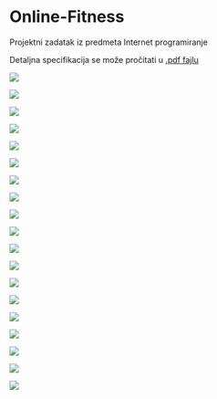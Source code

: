 # Online-Fitness
Projektni zadatak iz predmeta Internet programiranje

Detaljna specifikacija se može pročitati u <a href="https://github.com/Djed01/Online-Fitness/blob/main/IP%20Projektni%202023.pdf" target="_blank">.pdf fajlu</a>

![](https://github.com/Djed01/Online-Fitness/blob/main/Backend/online-fitness/src/main/resources/demo/Screenshot_2024-04-15_21-13-52.png)

![](https://github.com/Djed01/Online-Fitness/blob/main/Backend/online-fitness/src/main/resources/demo/Screenshot_2024-04-15_21-14-29.png)

![](https://github.com/Djed01/Online-Fitness/blob/main/Backend/online-fitness/src/main/resources/demo/Screenshot_2024-04-15_21-15-31.png)

![](https://github.com/Djed01/Online-Fitness/blob/main/Backend/online-fitness/src/main/resources/demo/Screenshot_2024-04-15_21-16-02.png)

![](https://github.com/Djed01/Online-Fitness/blob/main/Backend/online-fitness/src/main/resources/demo/Screenshot_2024-04-15_21-16-31.png)

![](https://github.com/Djed01/Online-Fitness/blob/main/Backend/online-fitness/src/main/resources/demo/Screenshot_2024-04-15_21-17-00.png)

![](https://github.com/Djed01/Online-Fitness/blob/main/Backend/online-fitness/src/main/resources/demo/Screenshot_2024-04-15_21-18-22.png)

![](https://github.com/Djed01/Online-Fitness/blob/main/Backend/online-fitness/src/main/resources/demo/Screenshot_2024-04-15_21-19-01.png)

![](https://github.com/Djed01/Online-Fitness/blob/main/Backend/online-fitness/src/main/resources/demo/Screenshot_2024-04-15_21-19-30.png)

![](https://github.com/Djed01/Online-Fitness/blob/main/Backend/online-fitness/src/main/resources/demo/Screenshot_2024-04-15_21-20-21.png)

![](https://github.com/Djed01/Online-Fitness/blob/main/Backend/online-fitness/src/main/resources/demo/Screenshot_2024-04-15_21-20-45.png)

![](https://github.com/Djed01/Online-Fitness/blob/main/Backend/online-fitness/src/main/resources/demo/Screenshot_2024-04-15_21-27-10.png)

![](https://github.com/Djed01/Online-Fitness/blob/main/Backend/online-fitness/src/main/resources/demo/Screenshot_2024-04-15_21-48-02.png)

![](https://github.com/Djed01/Online-Fitness/blob/main/Backend/online-fitness/src/main/resources/demo/Screenshot_2024-04-15_21-49-00.png)

![](https://github.com/Djed01/Online-Fitness/blob/main/Backend/online-fitness/src/main/resources/demo/Screenshot_2024-04-15_21-49-19.png)

![](https://github.com/Djed01/Online-Fitness/blob/main/Backend/online-fitness/src/main/resources/demo/Screenshot_2024-04-15_21-49-40.png)

![](https://github.com/Djed01/Online-Fitness/blob/main/Backend/online-fitness/src/main/resources/demo/Screenshot_2024-04-15_21-49-59.png)

![](https://github.com/Djed01/Online-Fitness/blob/main/Backend/online-fitness/src/main/resources/demo/Screenshot_2024-04-15_21-57-04.png)

![](https://github.com/Djed01/Online-Fitness/blob/main/Backend/online-fitness/src/main/resources/demo/Screenshot_2024-04-15_21-57-58.png)

